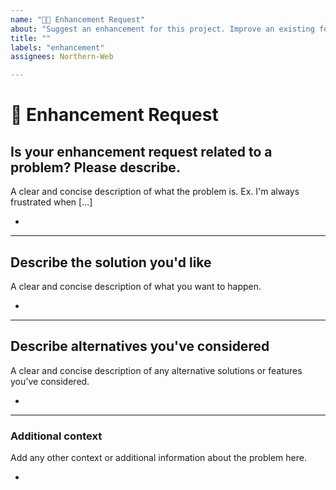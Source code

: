 ```yaml
---
name: "🚀➕ Enhancement Request"
about: "Suggest an enhancement for this project. Improve an existing feature"
title: ""
labels: "enhancement"
assignees: Northern-Web

---
```


# **🚀 Enhancement Request**

## **Is your enhancement request related to a problem? Please describe.**
A clear and concise description of what the problem is. Ex. I'm always frustrated when [...]

*

---

## **Describe the solution you'd like**
A clear and concise description of what you want to happen.

*

---

## **Describe alternatives you've considered**
A clear and concise description of any alternative solutions or features you've considered.

*

---

### **Additional context**
Add any other context or additional information about the problem here.

*